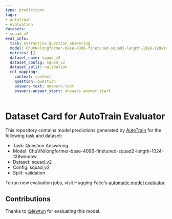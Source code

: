 ```yaml
---
type: predictions
tags:
- autotrain
- evaluation
datasets:
- squad_v2
eval_info:
  task: extractive_question_answering
  model: ChuVN/longformer-base-4096-finetuned-squad2-length-1024-128window
  metrics: []
  dataset_name: squad_v2
  dataset_config: squad_v2
  dataset_split: validation
  col_mapping:
    context: context
    question: question
    answers-text: answers.text
    answers-answer_start: answers.answer_start
---
```

# Dataset Card for AutoTrain Evaluator

This repository contains model predictions generated by [AutoTrain](https://huggingface.co/autotrain) for the following task and dataset:

* Task: Question Answering
* Model: ChuVN/longformer-base-4096-finetuned-squad2-length-1024-128window
* Dataset: squad_v2
* Config: squad_v2
* Split: validation

To run new evaluation jobs, visit Hugging Face's [automatic model evaluator](https://huggingface.co/spaces/autoevaluate/model-evaluator).

## Contributions

Thanks to [@lewtun](https://huggingface.co/lewtun) for evaluating this model.
